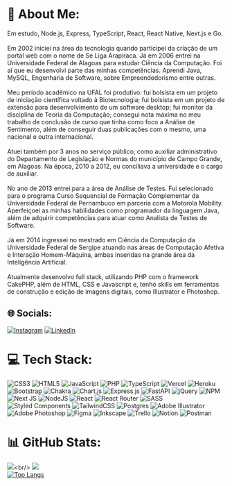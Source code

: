 # 💫 About Me:
Em estudo, Node.js, Express, TypeScript, React, React Native, Next.js e Go.<br><br>Em 2002 iniciei na área da tecnologia quando participei da criação de um portal web com o nome de Se Liga Arapiraca. Já em 2006 entrei na Universidade Federal de Alagoas para estudar Ciência da Computação. Foi aí que eu desenvolvi parte das minhas competências. Aprendi Java, MySQL, Engenharia de Software, sobre Empreendedorismo entre outras.<br><br>Meu período acadêmico na UFAL foi produtivo: fui bolsista em um projeto de iniciação científica voltado à Biotecnologia; fui bolsista em um projeto de extensão para desenvolvimento de um software desktop; fui monitor da disciplina de Teoria da Computação; consegui nota máxima no meu trabalho de conclusão de curso que tinha como foco a Análise de Sentimento, além de conseguir duas publicações com o mesmo, uma nacional e outra internacional.<br><br>Atuei também por 3 anos no serviço público, como auxiliar administrativo do Departamento de Legislação e Normas do município de Campo Grande, em Alagoas. Na época, 2010 a 2012, eu conciliava a universidade e o cargo de auxiliar.<br><br>No ano de 2013 entrei para a área de Análise de Testes. Fui selecionado para o programa Curso Sequencial de Formação Complementar da Universidade Federal de Pernambuco em parceria com a Motorola Mobility. Aperfeiçoei as minhas habilidades como programador da linguagem Java, além de adquirir competências para atuar como Analista de Testes de Software.<br><br>Já em 2014 ingressei no mestrado em Ciência da Computação da Universidade Federal de Sergipe atuando nas áreas de Computação Afetiva e Interação Homem-Máquina, ambas inseridas na grande área da Inteligência Artificial.<br><br>Atualmente desenvolvo full stack, utilizando PHP com o framework CakePHP, além de HTML, CSS e Javascript e, tenho skills em ferramentas de construção e edição de imagens digitais, como Illustrator e Photoshop.


## 🌐 Socials:
[![Instagram](https://img.shields.io/badge/Instagram-%23E4405F.svg?logo=Instagram&logoColor=white)](https://instagram.com/gui___amorim) [![LinkedIn](https://img.shields.io/badge/LinkedIn-%230077B5.svg?logo=linkedin&logoColor=white)](https://linkedin.com/in/guideoliveiraamorim) 

# 💻 Tech Stack:
![CSS3](https://img.shields.io/badge/css3-%231572B6.svg?style=for-the-badge&logo=css3&logoColor=white) ![HTML5](https://img.shields.io/badge/html5-%23E34F26.svg?style=for-the-badge&logo=html5&logoColor=white) ![JavaScript](https://img.shields.io/badge/javascript-%23323330.svg?style=for-the-badge&logo=javascript&logoColor=%23F7DF1E) ![PHP](https://img.shields.io/badge/php-%23777BB4.svg?style=for-the-badge&logo=php&logoColor=white) ![TypeScript](https://img.shields.io/badge/typescript-%23007ACC.svg?style=for-the-badge&logo=typescript&logoColor=white) ![Vercel](https://img.shields.io/badge/vercel-%23000000.svg?style=for-the-badge&logo=vercel&logoColor=white) ![Heroku](https://img.shields.io/badge/heroku-%23430098.svg?style=for-the-badge&logo=heroku&logoColor=white) ![Bootstrap](https://img.shields.io/badge/bootstrap-%23563D7C.svg?style=for-the-badge&logo=bootstrap&logoColor=white) ![Chakra](https://img.shields.io/badge/chakra-%234ED1C5.svg?style=for-the-badge&logo=chakraui&logoColor=white) ![Chart.js](https://img.shields.io/badge/chart.js-F5788D.svg?style=for-the-badge&logo=chart.js&logoColor=white) ![Express.js](https://img.shields.io/badge/express.js-%23404d59.svg?style=for-the-badge&logo=express&logoColor=%2361DAFB) ![FastAPI](https://img.shields.io/badge/FastAPI-005571?style=for-the-badge&logo=fastapi) ![jQuery](https://img.shields.io/badge/jquery-%230769AD.svg?style=for-the-badge&logo=jquery&logoColor=white) ![NPM](https://img.shields.io/badge/NPM-%23000000.svg?style=for-the-badge&logo=npm&logoColor=white) ![Next JS](https://img.shields.io/badge/Next-black?style=for-the-badge&logo=next.js&logoColor=white) ![NodeJS](https://img.shields.io/badge/node.js-6DA55F?style=for-the-badge&logo=node.js&logoColor=white) ![React](https://img.shields.io/badge/react-%2320232a.svg?style=for-the-badge&logo=react&logoColor=%2361DAFB) ![React Router](https://img.shields.io/badge/React_Router-CA4245?style=for-the-badge&logo=react-router&logoColor=white) ![SASS](https://img.shields.io/badge/SASS-hotpink.svg?style=for-the-badge&logo=SASS&logoColor=white) ![Styled Components](https://img.shields.io/badge/styled--components-DB7093?style=for-the-badge&logo=styled-components&logoColor=white) ![TailwindCSS](https://img.shields.io/badge/tailwindcss-%2338B2AC.svg?style=for-the-badge&logo=tailwind-css&logoColor=white) ![Postgres](https://img.shields.io/badge/postgres-%23316192.svg?style=for-the-badge&logo=postgresql&logoColor=white) ![Adobe Illustrator](https://img.shields.io/badge/adobeillustrator-%23FF9A00.svg?style=for-the-badge&logo=adobeillustrator&logoColor=white) ![Adobe Photoshop](https://img.shields.io/badge/adobephotoshop-%2331A8FF.svg?style=for-the-badge&logo=adobephotoshop&logoColor=white) 	![Figma](https://img.shields.io/badge/figma-%23F24E1E.svg?style=for-the-badge&logo=figma&logoColor=white) ![Inkscape](https://img.shields.io/badge/Inkscape-e0e0e0?style=for-the-badge&logo=inkscape&logoColor=080A13) ![Trello](https://img.shields.io/badge/Trello-%23026AA7.svg?style=for-the-badge&logo=Trello&logoColor=white) ![Notion](https://img.shields.io/badge/Notion-%23000000.svg?style=for-the-badge&logo=notion&logoColor=white) ![Postman](https://img.shields.io/badge/Postman-FF6C37?style=for-the-badge&logo=postman&logoColor=white)
# 📊 GitHub Stats:
![]([https://github-readme-stats.vercel.app/api?username=GuilhermeDeOliveiraAmorim&theme=darcula&hide_border=false&include_all_commits=false&count_private=false](https://github-readme-stats.vercel.app/api?username=GuilhermeDeOliveiraAmorim))<br/>
![](https://github-readme-streak-stats.herokuapp.com/?user=GuilhermeDeOliveiraAmorim&theme=darcula&hide_border=false)<br/>
[![Top Langs](https://github-readme-stats.vercel.app/api/top-langs/?username=GuilhermeDeOliveiraAmorim)](https://github.com/GuilhermeDeOliveiraAmorim/github-readme-stats)
